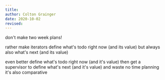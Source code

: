 ```yaml
---
title: 
author: Colton Grainger
date: 2020-10-02
revised:
---
```


don't make two week plans!

rather make iterators
define what's todo right now (and its value)
but always also what's next (and its value)

even better define what's todo right now (and it's value)
then get a supervisor to define what's next (and it's value)
and waste no time planning 
it's also comparative
